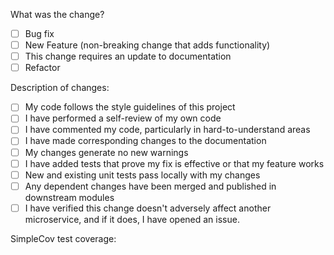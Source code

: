 What was the change?

- [ ] Bug fix
- [ ] New Feature (non-breaking change that adds functionality)
- [ ] This change requires an update to documentation
- [ ] Refactor

Description of changes:

- [ ] My code follows the style guidelines of this project
- [ ] I have performed a self-review of my own code
- [ ] I have commented my code, particularly in hard-to-understand areas
- [ ] I have made corresponding changes to the documentation
- [ ] My changes generate no new warnings
- [ ] I have added tests that prove my fix is effective or that my feature works
- [ ] New and existing unit tests pass locally with my changes
- [ ] Any dependent changes have been merged and published in downstream modules
- [ ] I have verified this change doesn't adversely affect another microservice, and if it does, I have opened an issue.

SimpleCov test coverage:
